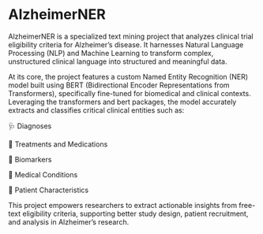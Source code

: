 # AlzheimerNER

AlzheimerNER is a specialized text mining project that analyzes clinical trial eligibility criteria for Alzheimer’s disease. It harnesses Natural Language Processing (NLP) and Machine Learning to transform complex, unstructured clinical language into structured and meaningful data.

At its core, the project features a custom Named Entity Recognition (NER) model built using BERT (Bidirectional Encoder Representations from Transformers), specifically fine-tuned for biomedical and clinical contexts. Leveraging the transformers and bert packages, the model accurately extracts and classifies critical clinical entities such as:

🩺 Diagnoses

💊 Treatments and Medications

🧪 Biomarkers

🧬 Medical Conditions

👤 Patient Characteristics

This project empowers researchers to extract actionable insights from free-text eligibility criteria, supporting better study design, patient recruitment, and analysis in Alzheimer’s research.
